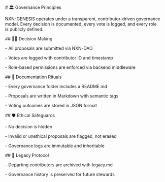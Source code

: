 \# 🏛️ Governance Principles



NXN-GENESIS operates under a transparent, contributor-driven governance model. Every decision is documented, every vote is logged, and every role is publicly defined.



\## 🧑‍⚖️ Decision Making



\- All proposals are submitted via NXN-DAO

\- Votes are logged with contributor ID and timestamp

\- Role-based permissions are enforced via backend middleware



\## 📜 Documentation Rituals



\- Every governance folder includes a README.md

\- Proposals are written in Markdown with semantic tags

\- Voting outcomes are stored in JSON format



\## 🛡️ Ethical Safeguards



\- No decision is hidden

\- Invalid or unethical proposals are flagged, not erased

\- Governance logs are immutable and inheritable



\## 🧬 Legacy Protocol



\- Departing contributors are archived with legacy.md

\- Governance history is preserved for future stewards



